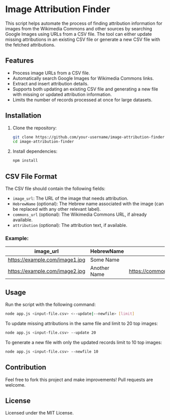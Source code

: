 # Image Attribution Finder

This script helps automate the process of finding attribution information for images from the Wikimedia Commons and other sources by searching Google Images using URLs from a CSV file. The tool can either update missing attributions in an existing CSV file or generate a new CSV file with the fetched attributions.

## Features
- Process image URLs from a CSV file.
- Automatically search Google Images for Wikimedia Commons links.
- Extract and insert attribution details.
- Supports both updating an existing CSV file and generating a new file with missing or updated attribution information.
- Limits the number of records processed at once for large datasets.

## Installation

1. Clone the repository:
    ```bash
    git clone https://github.com/your-username/image-attribution-finder.git
    cd image-attribution-finder
    ```

2. Install dependencies:
    ```bash
    npm install
    ```

## CSV File Format

The CSV file should contain the following fields:
- `image_url`: The URL of the image that needs attribution.
- `HebrewName` (optional): The Hebrew name associated with the image (can be replaced with any other relevant label).
- `commons_url` (optional): The Wikimedia Commons URL, if already available.
- `attribution` (optional): The attribution text, if available.

### Example:

| image_url                          | HebrewName     | commons_url                                     | attribution                  |
| ----------------------------------- | -------------- | ----------------------------------------------- | ---------------------------- |
| https://example.com/image1.jpg      | Some Name      |                                                 |                              |
| https://example.com/image2.jpg      | Another Name   | https://commons.wikimedia.org/wiki/File:Image2  | Attribution text             |

## Usage

Run the script with the following command:

```bash
node app.js <input-file.csv> <--update|--newfile> [limit]
```

To update missing attributions in the same file and limit to 20 top images:

```bash
node app.js <input-file.csv> --update 20
```

To generate a new file with only the updated records limit to 10 top images:

```bash
node app.js <input-file.csv> --newfile 10
```

## Contribution

Feel free to fork this project and make improvements! Pull requests are welcome.

## License

Licensed under the MIT License.
